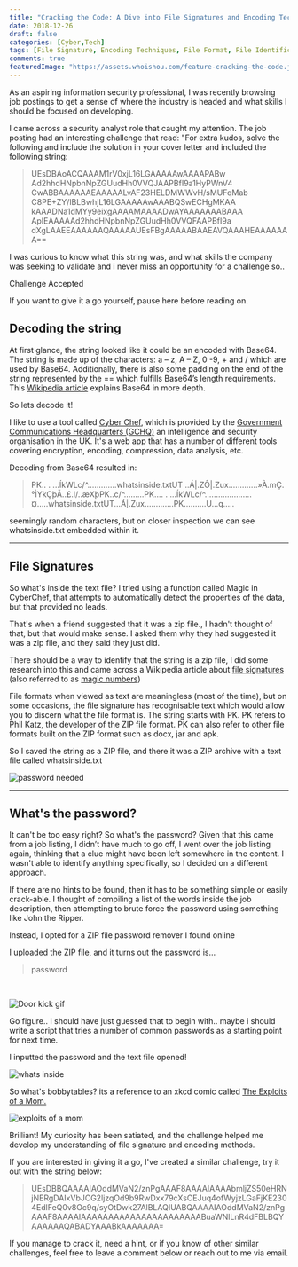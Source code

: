 ```yaml
---
title: "Cracking the Code: A Dive into File Signatures and Encoding Techniques"
date: 2018-12-26
draft: false
categories: [Cyber,Tech]
tags: [File Signature, Encoding Techniques, File Format, File Identification, Hexadeciminal, ASCII, Unicode, ZIP, Cracking, Code]
comments: true
featuredImage: "https://assets.whoishou.com/feature-cracking-the-code.jpg"
---
```

As an aspiring information security professional, I was recently browsing job postings to get a sense of where the industry is headed and what skills I should be focused on developing.

I came across a security analyst role that caught my attention. The job posting had an interesting challenge that read: "For extra kudos, solve the following and include the solution in your cover letter and included the following string:

> UEsDBAoACQAAAM1rV0xjL16LGAAAAAwAAAAPABw
> Ad2hhdHNpbnNpZGUudHh0VVQJAAPBfI9a1HyPWnV4
> CwABBAAAAAAEAAAAALvAF23HELDMWWvH/sMUFqMab
> C8PE+ZY/lBLBwhjL16LGAAAAAwAAABQSwECHgMKAA
> kAAADNa1dMYy9eixgAAAAMAAAADwAYAAAAAAABAAA
> ApIEAAAAAd2hhdHNpbnNpZGUudHh0VVQFAAPBfI9a
> dXgLAAEEAAAAAAQAAAAAUEsFBgAAAAABAAEAVQAAAHEAAAAAAA==

I was curious to know what this string was, and what skills the company was seeking to validate and i never miss an opportunity for a challenge so..

Challenge Accepted

If you want to give it a go yourself, pause here before reading on.

## Decoding the string

At first glance, the string looked like it could be an encoded with Base64. The string is made up of the characters: a – z, A – Z, 0 -9, + and / which are used by Base64. Additionally, there is also some padding on the end of the string represented by the == which fulfills Base64’s length requirements. This [Wikipedia article](https://en.wikipedia.org/wiki/Base64) explains Base64 in more depth.

So lets decode it!

I like to use a tool called [Cyber Chef](https://gchq.github.io/CyberChef/), which is provided by the [Government Communications Headquarters (GCHQ)](https://www.gchq.gov.uk/) an intelligence and security organisation in the UK. It's a web app that has a number of different tools covering encryption, encoding, compression, data analysis, etc.

Decoding from Base64 resulted in:

> PK..
> .	...ÍkWLc/^.............whatsinside.txtUT	..Á|.ZÔ|.Zux.............»À.mÇ.°ÌYkÇþÃ..£.l/..æXþPK..c/^.........PK....
> .	...ÍkWLc/^.....................¤.....whatsinside.txtUT...Á|.Zux.............PK..........U...q.....

seemingly random characters, but on closer inspection we can see whatsinside.txt embedded within it.

***

## File Signatures

So what's inside the text file? I tried using a function called Magic in CyberChef, that attempts to automatically detect the properties of the data, but that provided no leads.

That's when a friend suggested that it was a zip file., I hadn't thought of that, but that would make sense. I asked them why they had suggested it was a zip file, and they said they just did.

There should be a way to identify that the string is a zip file, I did some research into this and came across a Wikipedia article about [file signatures](https://en.wikipedia.org/wiki/List_of_file_signatures) (also referred to as [magic numbers](https://en.wikipedia.org/wiki/Magic_number_(programming)))

File formats when viewed as text are meaningless (most of the time), but on some occasions, the file signature has recognisable text which would allow you to discern what the file format is. The string starts with PK. PK refers to Phil Katz, the developer of the ZIP file format.
PK can also refer to other file formats built on the ZIP format such as docx, jar and apk.

So I saved the string as a ZIP file, and there it was a ZIP archive with a text file called whatsinside.txt

![password needed](https://assets.whoishou.com/password_needed.png)

***

## What's the password?

It can't be too easy right? So what's the password? 
Given that this came from a job listing, I didn’t have much to go off, I went over the job listing again, thinking that a clue might have been left somewhere in the content.
I wasn't able to identify anything specifically, so I decided on a different approach.

If there are no hints to be found, then it has to be something simple or easily crack-able. I thought of compiling a list of the words inside the job description, then attempting to brute force the password using something like John the Ripper.

Instead, I opted for a ZIP file password remover I found online

I uploaded the ZIP file, and it turns out the password is… 

> password
<br>

![Door kick gif](https://assets.whoishou.com/door-kick.gif)

Go figure.. I should have just guessed that to begin with.. maybe i should write a script that tries a number of common passwords as a starting point for next time.

I inputted the password and the text file opened!

![whats inside](https://assets.whoishou.com/whats_inside.png)

So what's bobbytables? its a reference to an xkcd comic called [The Exploits of a Mom.](https://xkcd.com/327/)


![exploits of a mom](https://assets.whoishou.com/exploits_of_a_mom.png)

Brilliant! My curiosity has been satiated, and the challenge helped me develop my understanding of file signature and encoding methods.

If you are interested in giving it a go, I've created a similar challenge, try it out with the string below:

>UEsDBBQAAAAIAOddMVaN2/znPgAAAF8AAAAIAAAAbmljZS50eHRNjNERgDAIxVbJCG2ljzqOd9b9RwDxx79cXsCEJuq4ofWyjzLGaFjKE2304EdlFeQ0v8Oc9q/syOtDwk27AlBLAQIUABQAAAAIAOddMVaN2/znPgAAAF8AAAAIAAAAAAAAAAAAAAAAAAAAAABuaWNlLnR4dFBLBQYAAAAAAQABADYAAABkAAAAAAA=

If you manage to crack it, need a hint, or if you know of other similar challenges, feel free to leave a comment below or reach out to me via email.
